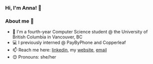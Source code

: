 ### Hi, I'm Anna! 👋

### About me 🌱
- 🏫 I'm a fourth-year Computer Science student @ the University of British Columbia in Vancouver, BC 
- 💻 I previously interned @ PayByPhone and Copperleaf 
- 📫 Reach me here: [linkedin](https://www.linkedin.com/in/anna-takeu/), my [website](https://annatakeuchi.dev/), [email](mailto:anna.takeu@gmail.com)
- 😊 Pronouns: she/her

<!--
**annatake/annatake** is a ✨ _special_ ✨ repository because its `README.md` (this file) appears on your GitHub profile.

Here are some ideas to get you started:

- 🔭 I’m currently working on ...
- 🌱 I’m currently learning ...
- 👯 I’m looking to collaborate on ...
- 🤔 I’m looking for help with ...
- 💬 Ask me about ...
- 📫 How to reach me: ...
- 😄 Pronouns: ...
- ⚡ Fun fact: ...
-->
